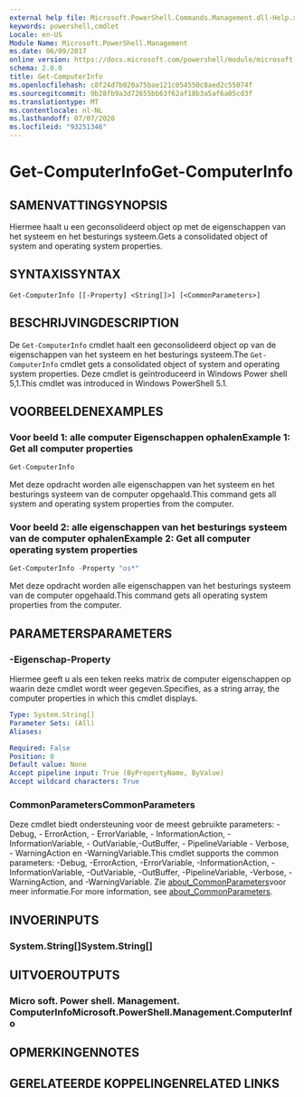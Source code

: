 ```yaml
---
external help file: Microsoft.PowerShell.Commands.Management.dll-Help.xml
keywords: powershell,cmdlet
Locale: en-US
Module Name: Microsoft.PowerShell.Management
ms.date: 06/09/2017
online version: https://docs.microsoft.com/powershell/module/microsoft.powershell.management/get-computerinfo?view=powershell-7.1&WT.mc_id=ps-gethelp
schema: 2.0.0
title: Get-ComputerInfo
ms.openlocfilehash: c8f24d7b020a75bae121c054550c8aed2c55074f
ms.sourcegitcommit: 9b28fb9a3d72655bb63f62af18b3a5af6a05cd3f
ms.translationtype: MT
ms.contentlocale: nl-NL
ms.lasthandoff: 07/07/2020
ms.locfileid: "93251346"
---
```

# <span data-ttu-id="1029b-103">Get-ComputerInfo</span><span class="sxs-lookup"><span data-stu-id="1029b-103">Get-ComputerInfo</span></span>

## <span data-ttu-id="1029b-104">SAMENVATTING</span><span class="sxs-lookup"><span data-stu-id="1029b-104">SYNOPSIS</span></span>
<span data-ttu-id="1029b-105">Hiermee haalt u een geconsolideerd object op met de eigenschappen van het systeem en het besturings systeem.</span><span class="sxs-lookup"><span data-stu-id="1029b-105">Gets a consolidated object of system and operating system properties.</span></span>

## <span data-ttu-id="1029b-106">SYNTAXIS</span><span class="sxs-lookup"><span data-stu-id="1029b-106">SYNTAX</span></span>

```
Get-ComputerInfo [[-Property] <String[]>] [<CommonParameters>]
```

## <span data-ttu-id="1029b-107">BESCHRIJVING</span><span class="sxs-lookup"><span data-stu-id="1029b-107">DESCRIPTION</span></span>

<span data-ttu-id="1029b-108">De `Get-ComputerInfo` cmdlet haalt een geconsolideerd object op van de eigenschappen van het systeem en het besturings systeem.</span><span class="sxs-lookup"><span data-stu-id="1029b-108">The `Get-ComputerInfo` cmdlet gets a consolidated object of system and operating system properties.</span></span>
<span data-ttu-id="1029b-109">Deze cmdlet is geïntroduceerd in Windows Power shell 5,1.</span><span class="sxs-lookup"><span data-stu-id="1029b-109">This cmdlet was introduced in Windows PowerShell 5.1.</span></span>

## <span data-ttu-id="1029b-110">VOORBEELDEN</span><span class="sxs-lookup"><span data-stu-id="1029b-110">EXAMPLES</span></span>

### <span data-ttu-id="1029b-111">Voor beeld 1: alle computer Eigenschappen ophalen</span><span class="sxs-lookup"><span data-stu-id="1029b-111">Example 1: Get all computer properties</span></span>

```powershell
Get-ComputerInfo
```

<span data-ttu-id="1029b-112">Met deze opdracht worden alle eigenschappen van het systeem en het besturings systeem van de computer opgehaald.</span><span class="sxs-lookup"><span data-stu-id="1029b-112">This command gets all system and operating system properties from the computer.</span></span>

### <span data-ttu-id="1029b-113">Voor beeld 2: alle eigenschappen van het besturings systeem van de computer ophalen</span><span class="sxs-lookup"><span data-stu-id="1029b-113">Example 2: Get all computer operating system properties</span></span>

```powershell
Get-ComputerInfo -Property "os*"
```

<span data-ttu-id="1029b-114">Met deze opdracht worden alle eigenschappen van het besturings systeem van de computer opgehaald.</span><span class="sxs-lookup"><span data-stu-id="1029b-114">This command gets all operating system properties from the computer.</span></span>

## <span data-ttu-id="1029b-115">PARAMETERS</span><span class="sxs-lookup"><span data-stu-id="1029b-115">PARAMETERS</span></span>

### <span data-ttu-id="1029b-116">-Eigenschap</span><span class="sxs-lookup"><span data-stu-id="1029b-116">-Property</span></span>

<span data-ttu-id="1029b-117">Hiermee geeft u als een teken reeks matrix de computer eigenschappen op waarin deze cmdlet wordt weer gegeven.</span><span class="sxs-lookup"><span data-stu-id="1029b-117">Specifies, as a string array, the computer properties in which this cmdlet displays.</span></span>

```yaml
Type: System.String[]
Parameter Sets: (All)
Aliases:

Required: False
Position: 0
Default value: None
Accept pipeline input: True (ByPropertyName, ByValue)
Accept wildcard characters: True
```

### <span data-ttu-id="1029b-118">CommonParameters</span><span class="sxs-lookup"><span data-stu-id="1029b-118">CommonParameters</span></span>

<span data-ttu-id="1029b-119">Deze cmdlet biedt ondersteuning voor de meest gebruikte parameters: -Debug, - ErrorAction, - ErrorVariable, - InformationAction, -InformationVariable, - OutVariable,-OutBuffer, - PipelineVariable - Verbose, - WarningAction en -WarningVariable.</span><span class="sxs-lookup"><span data-stu-id="1029b-119">This cmdlet supports the common parameters: -Debug, -ErrorAction, -ErrorVariable, -InformationAction, -InformationVariable, -OutVariable, -OutBuffer, -PipelineVariable, -Verbose, -WarningAction, and -WarningVariable.</span></span> <span data-ttu-id="1029b-120">Zie [about_CommonParameters](../Microsoft.PowerShell.Core/About/about_CommonParameters.md)voor meer informatie.</span><span class="sxs-lookup"><span data-stu-id="1029b-120">For more information, see [about_CommonParameters](../Microsoft.PowerShell.Core/About/about_CommonParameters.md).</span></span>

## <span data-ttu-id="1029b-121">INVOER</span><span class="sxs-lookup"><span data-stu-id="1029b-121">INPUTS</span></span>

### <span data-ttu-id="1029b-122">System.String[]</span><span class="sxs-lookup"><span data-stu-id="1029b-122">System.String[]</span></span>

## <span data-ttu-id="1029b-123">UITVOER</span><span class="sxs-lookup"><span data-stu-id="1029b-123">OUTPUTS</span></span>

### <span data-ttu-id="1029b-124">Micro soft. Power shell. Management. ComputerInfo</span><span class="sxs-lookup"><span data-stu-id="1029b-124">Microsoft.PowerShell.Management.ComputerInfo</span></span>

## <span data-ttu-id="1029b-125">OPMERKINGEN</span><span class="sxs-lookup"><span data-stu-id="1029b-125">NOTES</span></span>

## <span data-ttu-id="1029b-126">GERELATEERDE KOPPELINGEN</span><span class="sxs-lookup"><span data-stu-id="1029b-126">RELATED LINKS</span></span>

